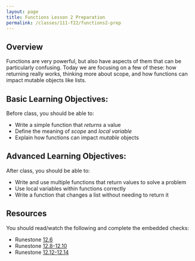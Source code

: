 ```yaml
---
layout: page
title: Functions Lesson 2 Preparation
permalink: /classes/111-f22/functions2-prep
---
```


## Overview
Functions are very powerful, but also have aspects of them that can be particularly confusing. Today we are focusing on a few of these: how returning really works, thinking more about scope, and how functions can impact mutable objects like lists.

## Basic Learning Objectives:
Before class, you should be able to:
* Write a simple function that *returns* a value
* Define the meaning of *scope* and *local variable*
* Explain how functions can impact *mutable* objects

## Advanced Learning Objectives:
After class, you should be able to:
* Write and use multiple functions that return values to solve a problem
* Use local variables within functions correctly
* Write a function that changes a list without needing to return it

## Resources
You should read/watch the following and complete the embedded checks:
* Runestone [12.6](https://runestone.academy/ns/books/published/intro-cs/Functions/DecodingaFunction.html)
* Runestone [12.8-12.10](https://runestone.academy/ns/books/published/intro-cs/Functions/Afunctionthataccumulates.html)
* Runestone [12.12-12.14](https://runestone.academy/ns/books/published/intro-cs/Functions/FlowofExecutionSummary.html)
